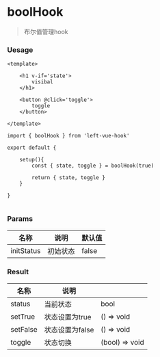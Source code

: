 # boolHook

> 布尔值管理hook



### Uesage

```vue
<template>
		
	<h1 v-if='state'>
        visibal
    </h1>

	<button @click='toggle'>
        toggle
    </button>
	
</template>

import { boolHook } from 'left-vue-hook'

export default {
	
	setup(){
		const { state, toggle } = boolHook(true)
		
		return { state, toggle }
	}

}


```





### Params

| 名称       | 说明     | 默认值 |
| ---------- | -------- | ------ |
| initStatus | 初始状态 | false  |



###  Result

| 名称     | 说明            |                |
| -------- | --------------- | -------------- |
| status   | 当前状态        | bool           |
| setTrue  | 状态设置为true  | () => void     |
| setFalse | 状态设置为false | () => void     |
| toggle   | 状态切换        | (bool) => void |


